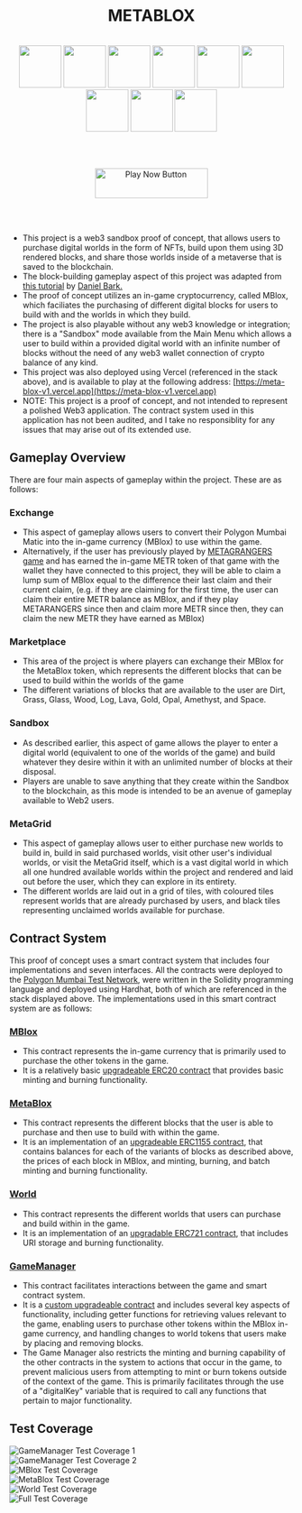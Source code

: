<div align="center"><h1>METABLOX</h1></div>
</br>
<div align="center">
  <a href="https://nextjs.org/"><img src="./readme_content/stacklogos/NextJS.png" width="75" height="75"></a>
  <a href="https://chakra-ui.com/"><img src="./readme_content/stacklogos/ChakraUI.png" width="75" height="75"></a>
  <a href="https://threejs.org/"><img src="./readme_content/stacklogos/ThreeJS.png" width="75" height="75"></a>
  <a href="https://vercel.com/"><img src="./readme_content/stacklogos/Vercel.png" width="75" height="75"></a>
  <a href="https://docs.soliditylang.org/en/v0.8.17/"><img src="./readme_content/stacklogos/Solidity.png" width="75" height="75"></a>
  <a href="https://www.openzeppelin.com/"><img src="./readme_content/stacklogos/OpenZeppelin.png" width="75" height="75"></a>
  <a href="https://hardhat.org/"><img src="./readme_content/stacklogos/Hardhat.png" width="75" height="75"></a>
  <a href="https://polygon.technology/"><img src="./readme_content/stacklogos/Polygon.png" width="75" height="75"></a>
  <a href="https://www.typescriptlang.org/"><img src="./readme_content/stacklogos/Typescript.png" width="75" height="75"></a>
</div>

<br></br>

<div align="center">
  <a href="https://meta-blox-v1.vercel.app"><img src="./readme_content/playnowbutton.png" width="200" height="53" alt="Play Now Button"></a>
</div>

<br></br>

- This project is a web3 sandbox proof of concept, that allows users to purchase digital worlds in the form of NFTs, build upon them using 3D rendered blocks, and share those worlds inside of a metaverse that is saved to the blockchain.
- The block-building gameplay aspect of this project was adapted from [this tutorial](https://www.youtube.com/watch?v=qpOZup_3P_A) by [Daniel Bark.](https://www.youtube.com/channel/UCgUCptbp4T5saC5WXePe1sw)
- The proof of concept utilizes an in-game cryptocurrency, called MBlox, which faciliates the purchasing of different digital blocks for users to build with and the worlds in which they build.
- The project is also playable without any web3 knowledge or integration; there is a "Sandbox" mode available from the Main Menu which allows a user to build within a provided digital world with an infinite number of blocks without the need of any web3 wallet connection of crypto balance of any kind.
- This project was also deployed using Vercel (referenced in the stack above), and is available to play at the following address: [https://meta-blox-v1.vercel.app](https://meta-blox-v1.vercel.app)
- NOTE: This project is a proof of concept, and not intended to represent a polished Web3 application. The contract system used in this application has not been audited, and I take no responsiblity for any issues that may arise out of its extended use.

## Gameplay Overview

There are four main aspects of gameplay within the project. These are as follows:

### Exchange

- This aspect of gameplay allows users to convert their Polygon Mumbai Matic into the in-game currency (MBlox) to use within the game.
- Alternatively, if the user has previously played by [METAGRANGERS game](https://github.com/BGHProjects/MetaRanger_v1) and has earned the in-game METR token of that game with the wallet they have connected to this project, they will be able to claim a lump sum of MBlox equal to the difference their last claim and their current claim, (e.g. if they are claiming for the first time, the user can claim their entire METR balance as MBlox, and if they play METARANGERS since then and claim more METR since then, they can claim the new METR they have earned as MBlox)

### Marketplace

- This area of the project is where players can exchange their MBlox for the MetaBlox token, which represents the different blocks that can be used to build within the worlds of the game
- The different variations of blocks that are available to the user are Dirt, Grass, Glass, Wood, Log, Lava, Gold, Opal, Amethyst, and Space.

### Sandbox

- As described earlier, this aspect of game allows the player to enter a digital world (equivalent to one of the worlds of the game) and build whatever they desire within it with an unlimited number of blocks at their disposal.
- Players are unable to save anything that they create within the Sandbox to the blockchain, as this mode is intended to be an avenue of gameplay available to Web2 users.

### MetaGrid

- This aspect of gameplay allows user to either purchase new worlds to build in, build in said purchased worlds, visit other user's individual worlds, or visit the MetaGrid itself, which is a vast digital world in which all one hundred available worlds within the project and rendered and laid out before the user, which they can explore in its entirety.
- The different worlds are laid out in a grid of tiles, with coloured tiles represent worlds that are already purchased by users, and black tiles representing unclaimed worlds available for purchase.

## Contract System

This proof of concept uses a smart contract system that includes four implementations and seven interfaces. All the contracts were deployed to the [Polygon Mumbai Test Network](https://mumbai.polygonscan.com/), were written in the Solidity programming language and deployed using Hardhat, both of which are referenced in the stack displayed above. The implementations used in this smart contract system are as follows:

### [MBlox](https://mumbai.polygonscan.com/address/0x8CC4b7E3d689Fb5b12D53492c523707095fD3C13#code)

- This contract represents the in-game currency that is primarily used to purchase the other tokens in the game.
- It is a relatively basic [upgradeable ERC20 contract](https://github.com/OpenZeppelin/openzeppelin-contracts-upgradeable/blob/v4.7.3/contracts/token/ERC20/ERC20Upgradeable.sol) that provides basic minting and burning functionality.

### [MetaBlox](https://mumbai.polygonscan.com/address/0x02cCF93F1Ba99146107328CA64cb641C63615309#code)

- This contract represents the different blocks that the user is able to purchase and then use to build with within the game.
- It is an implementation of an [upgradeable ERC1155 contract](https://github.com/OpenZeppelin/openzeppelin-contracts-upgradeable/blob/master/contracts/token/ERC1155/ERC1155Upgradeable.sol), that contains balances for each of the variants of blocks as described above, the prices of each block in MBlox, and minting, burning, and batch minting and burning functionality.

### [World](https://mumbai.polygonscan.com/address/0x8504058723cc400edb1ab3e60035ef153334f482#code)

- This contract represents the different worlds that users can purchase and build within in the game.
- It is an implementation of an [upgradable ERC721 contract](https://github.com/OpenZeppelin/openzeppelin-contracts-upgradeable/blob/master/contracts/token/ERC721/ERC721Upgradeable.sol), that includes URI storage and burning functionality.

### [GameManager](https://mumbai.polygonscan.com/address/0x82869119dDa5ADE65f010541f16fAD3fab362a81#code)

- This contract facilitates interactions between the game and smart contract system.
- It is a [custom upgradeable contract]() and includes several key aspects of functionality, including getter functions for retrieving values relevant to the game, enabling users to purchase other tokens within the MBlox in-game currency, and handling changes to world tokens that users make by placing and removing blocks.
- The Game Manager also restricts the minting and burning capability of the other contracts in the system to actions that occur in the game, to prevent malicious users from attempting to mint or burn tokens outside of the context of the game. This is primarily facilitates through the use of a "digitalKey" variable that is required to call any functions that pertain to major functionality.

## Test Coverage

<div><img src="./readme_content/test_coverage/game_manager1.PNG" alt="GameManager Test Coverage 1" /></div>
<div><img src="./readme_content/test_coverage/game_manager2.PNG" alt="GameManager Test Coverage 2"/></div>
<div><img src="./readme_content/test_coverage/mblox.PNG" alt="MBlox Test Coverage"/></div>
<div><img src="./readme_content/test_coverage/metablox.PNG" alt="MetaBlox Test Coverage" /></div>
<div><img src="./readme_content/test_coverage/world.PNG" alt="World Test Coverage"/></div>
<div><img src="./readme_content/test_coverage/coverage.PNG" alt="Full Test Coverage" /></div>
